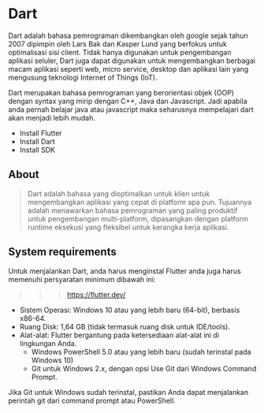 # Dart
Dart adalah bahasa pemrograman dikembangkan oleh google sejak tahun 2007 dipimpin oleh Lars Bak dan Kasper Lund yang berfokus untuk optimalisasi sisi client. Tidak hanya digunakan untuk pengembangan aplikasi seluler, Dart juga dapat digunakan untuk mengembangkan berbagai macam aplikasi seperti web, micro service, desktop dan aplikasi lain yang mengusung teknologi Internet of Things (IoT).

Dart merupakan bahasa pemrograman yang berorientasi objek (OOP) dengan syntax yang mirip dengan C++, Java dan Javascript. Jadi apabila anda pernah belajar java atau javascript maka seharusnya mempelajari dart akan menjadi lebih mudah.

- Install Flutter
- Install Dart
- Install SDK

## About
>Dart adalah bahasa yang dioptimalkan untuk klien untuk mengembangkan aplikasi yang cepat di platform apa pun. Tujuannya adalah menawarkan bahasa pemrograman yang paling produktif untuk pengembangan multi-platform, dipasangkan dengan platform runtime eksekusi yang fleksibel untuk kerangka kerja aplikasi.


## System requirements

Untuk menjalankan Dart, anda harus menginstal Flutter anda juga harus memenuhi persyaratan minimum  dibawah ini:
>>>https://flutter.dev/
- Sistem Operasi: Windows 10 atau yang lebih baru (64-bit), berbasis x86-64.
- Ruang Disk: 1,64 GB (tidak termasuk ruang disk untuk IDE/tools).
- Alat-alat: Flutter bergantung pada ketersediaan alat-alat ini di lingkungan Anda.
  - Windows PowerShell 5.0 atau yang lebih baru (sudah terinstal pada Windows 10)
  - Git untuk Windows 2.x, dengan opsi Use Git dari Windows Command Prompt.

Jika Git untuk Windows sudah terinstal, pastikan Anda dapat menjalankan perintah git dari command prompt atau PowerShell.